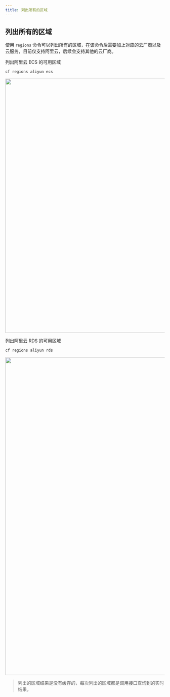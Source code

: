 ```yaml
---
title: 列出所有的区域
---
```


## 列出所有的区域

使用 `regions` 命令可以列出所有的区域，在该命令后需要加上对应的云厂商以及云服务，目前仅支持阿里云，后续会支持其他的云厂商。

列出阿里云 ECS 的可用区域

```bash
cf regions aliyun ecs
```

   <img width="800" src="/img/1656930737.png">

列出阿里云 RDS 的可用区域

```bash
cf regions aliyun rds
```

   <img width="1000" src="/img/1656930821.png">

> 列出的区域结果是没有缓存的，每次列出的区域都是调用接口查询到的实时结果。

<Vssue />

<script>
export default {
    mounted () {
      this.$page.lastUpdated = "2022年7月5日"
    }
  }
</script>
